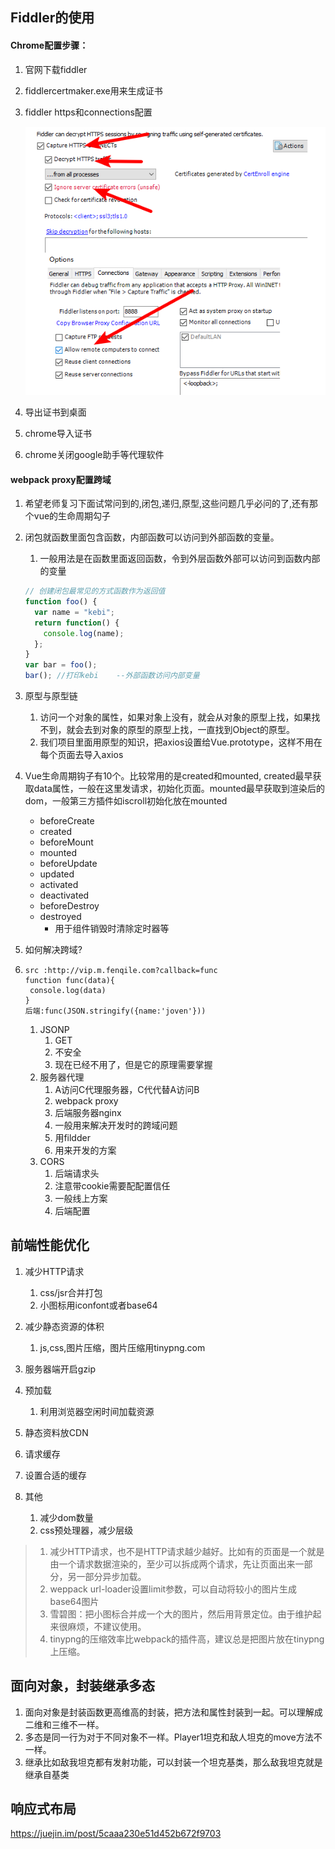 



## Fiddler的使用

#### Chrome配置步骤：

1. 官网下载fiddler

2. fiddlercertmaker.exe用来生成证书

3. fiddler https和connections配置

   ![image-20191220084605156](assets/image-20191220084605156.png)

4. 导出证书到桌面

5. chrome导入证书

6. chrome关闭google助手等代理软件

#### webpack proxy配置跨域



1. 希望老师复习下面试常问到的,闭包,递归,原型,这些问题几乎必问的了,还有那个vue的生命周期勾子

1. 闭包就函数里面包含函数，内部函数可以访问到外部函数的变量。

   1. 一般用法是在函数里面返回函数，令到外层函数外部可以访问到函数内部的变量

   ```js
   // 创建闭包最常见的方式函数作为返回值
   function foo() {
     var name = "kebi";
     return function() {
       console.log(name);
     };
   }
   var bar = foo();
   bar(); //打印kebi    --外部函数访问内部变量
   ```

2. 原型与原型链

   1. 访问一个对象的属性，如果对象上没有，就会从对象的原型上找，如果找不到，就会去到对象的原型的原型上找，一直找到Object的原型。
   2. 我们项目里面用原型的知识，把axios设置给Vue.prototype，这样不用在每个页面去导入axios

3. Vue生命周期钩子有10个。比较常用的是created和mounted, created最早获取data属性，一般在这里发请求，初始化页面。mounted最早获取到渲染后的dom，一般第三方插件如iscroll初始化放在mounted

   - beforeCreate
   - created
   - beforeMount
   - mounted
   - beforeUpdate
   - updated
   - activated
   - deactivated
   - beforeDestroy
   - destroyed
     -  用于组件销毁时清除定时器等





1. 如何解决跨域? 

2. ```
   src :http://vip.m.fenqile.com?callback=func
   function func(data){
   	console.log(data)
   }
   后端:func(JSON.stringify({name:'joven'}))
   ```

   

   1.   JSONP
        1.   GET
        2.   不安全
        3.   现在已经不用了，但是它的原理需要掌握
   2.   服务器代理
        1.   A访问C代理服务器，C代代替A访问B
        2.   webpack proxy
        3.   后端服务器nginx 
        4.   一般用来解决开发时的跨域问题
        5.   用fildder
        6.   用来开发的方案
   3.   CORS
        1.   后端请求头
        2.   注意带cookie需要配配置信任
        3.   一般线上方案
        4.   后端配置

## 前端性能优化

1. 减少HTTP请求
   1. css/jsr合并打包
   2. 小图标用iconfont或者base64

2. 减少静态资源的体积
   1. js,css,图片压缩，图片压缩用tinypng.com
3. 服务器端开启gzip
4. 预加载
   1. 利用浏览器空闲时间加载资源
5. 静态资料放CDN
6. 请求缓存
7. 设置合适的缓存
8. 其他
   1. 减少dom数量
   2. css预处理器，减少层级

> 1. 减少HTTP请求，也不是HTTP请求越少越好。比如有的页面是一个就是由一个请求数据渲染的，至少可以拆成两个请求，先让页面出来一部分，另一部分异步加载。
> 2. weppack url-loader设置limit参数，可以自动将较小的图片生成base64图片
> 3. 雪碧图：把小图标合并成一个大的图片，然后用背景定位。由于维护起来很麻烦，不建议使用。
> 4. tinypng的压缩效率比webpack的插件高，建议总是把图片放在tinypng上压缩。





## 面向对象，封装继承多态

1. 面向对象是封装函数更高维高的封装，把方法和属性封装到一起。可以理解成二维和三维不一样。
2. 多态是同一行为对于不同对象不一样。Player1坦克和敌人坦克的move方法不一样。
3. 继承比如敌我坦克都有发射功能，可以封装一个坦克基类，那么敌我坦克就是继承自基类



## 响应式布局

 https://juejin.im/post/5caaa230e51d452b672f9703 